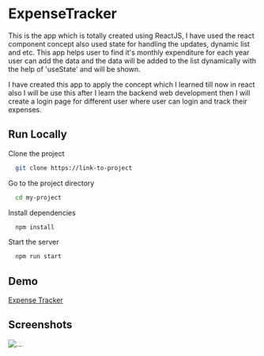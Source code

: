 # ExpenseTracker
This is the app which is totally created using ReactJS, I have used the react component concept also used state for handling the updates, dynamic list and etc. This app helps user to find it's monthly expenditure for each year user can add the data and the data will be added to the list dynamically with the help of 'useState' and will be shown.

I have created this app to apply the concept which I learned till now in react also I will be use this after I learn the backend web development then I will create a login page for different user where user can login and track their expenses.

## Run Locally

Clone the project

```bash
  git clone https://link-to-project
```

Go to the project directory

```bash
  cd my-project
```

Install dependencies

```bash
  npm install
```

Start the server

```bash
  npm run start
```



## Demo

<a href="https://expenseschecker.netlify.app/">Expense Tracker</a>


## Screenshots

<img src="https://drive.google.com/file/d/1eRpaZmnzvqwd3pvNBA6X139ESbSTSj15/view?usp=sharing" alt="..."></img>

